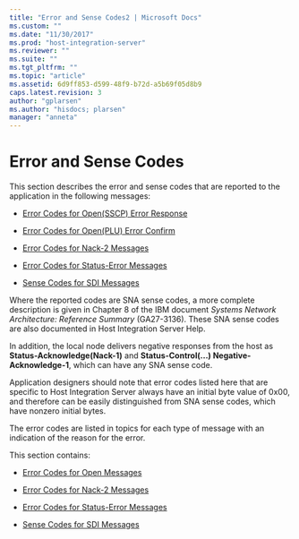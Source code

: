 ```yaml
---
title: "Error and Sense Codes2 | Microsoft Docs"
ms.custom: ""
ms.date: "11/30/2017"
ms.prod: "host-integration-server"
ms.reviewer: ""
ms.suite: ""
ms.tgt_pltfrm: ""
ms.topic: "article"
ms.assetid: 6d9ff853-d599-48f9-b72d-a5b69f05d8b9
caps.latest.revision: 3
author: "gplarsen"
ms.author: "hisdocs; plarsen"
manager: "anneta"
---
```

# Error and Sense Codes
This section describes the error and sense codes that are reported to the application in the following messages:  
  
-   [Error Codes for Open(SSCP) Error Response](../core/error-codes-for-open-sscp-error-response2.md)  
  
-   [Error Codes for Open(PLU) Error Confirm](../core/error-codes-for-open-plu-error-confirm1.md)  
  
-   [Error Codes for Nack-2 Messages](../core/error-codes-for-nack-2-messages2.md)  
  
-   [Error Codes for Status-Error Messages](../core/error-codes-for-status-error-messages2.md)  
  
-   [Sense Codes for SDI Messages](../core/sense-codes-for-sdi-messages1.md)  
  
 Where the reported codes are SNA sense codes, a more complete description is given in Chapter 8 of the IBM document *Systems Network Architecture: Reference Summary* (GA27-3136). These SNA sense codes are also documented in Host Integration Server Help.  
  
 In addition, the local node delivers negative responses from the host as **Status-Acknowledge(Nack-1)** and **Status-Control(...) Negative-Acknowledge-1**, which can have any SNA sense code.  
  
 Application designers should note that error codes listed here that are specific to Host Integration Server always have an initial byte value of 0x00, and therefore can be easily distinguished from SNA sense codes, which have nonzero initial bytes.  
  
 The error codes are listed in topics for each type of message with an indication of the reason for the error.  
  
 This section contains:  
  
-   [Error Codes for Open Messages](../core/error-codes-for-open-messages1.md)  
  
-   [Error Codes for Nack-2 Messages](../core/error-codes-for-nack-2-messages2.md)  
  
-   [Error Codes for Status-Error Messages](../core/error-codes-for-status-error-messages2.md)  
  
-   [Sense Codes for SDI Messages](../core/sense-codes-for-sdi-messages1.md)
